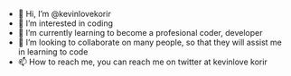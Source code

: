- 👋 Hi, I’m @kevinlovekorir
- 👀 I’m interested in coding
- 🌱 I’m currently learning to become a profesional coder, developer
- 💞️ I’m looking to collaborate on many people, so that they will assist me in learning to code
- 📫 How to reach me, you can reach me on twitter at kevinlove korir

<!---
kevinlovekorir/kevinlovekorir is a ✨ special ✨ repository because its `README.md` (this file) appears on your GitHub profile.
You can click the Preview link to take a look at your changes.
--->
